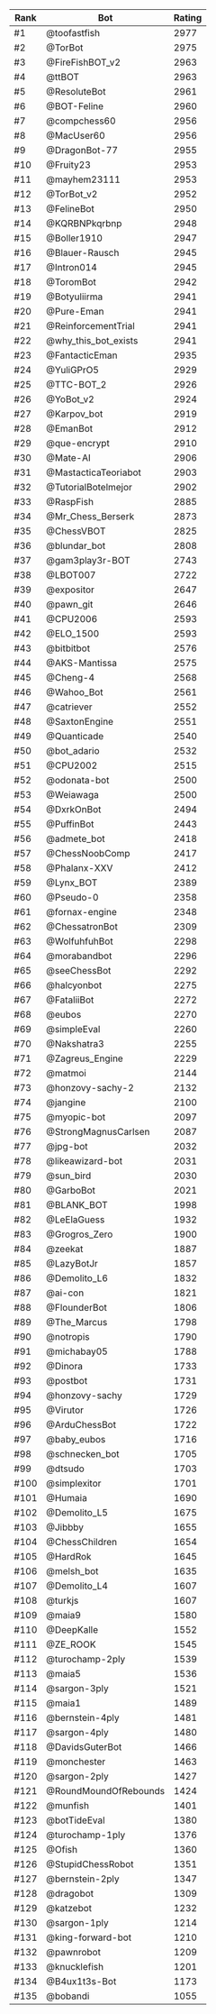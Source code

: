 Rank|Bot|Rating
---|---|---
#1|@toofastfish|2977
#2|@TorBot|2975
#3|@FireFishBOT_v2|2963
#4|@ttBOT|2963
#5|@ResoluteBot|2961
#6|@BOT-Feline|2960
#7|@compchess60|2956
#8|@MacUser60|2956
#9|@DragonBot-77|2955
#10|@Fruity23|2953
#11|@mayhem23111|2953
#12|@TorBot_v2|2952
#13|@FelineBot|2950
#14|@KQRBNPkqrbnp|2948
#15|@Boller1910|2947
#16|@Blauer-Rausch|2945
#17|@Intron014|2945
#18|@ToromBot|2942
#19|@Botyuliirma|2941
#20|@Pure-Eman|2941
#21|@ReinforcementTrial|2941
#22|@why_this_bot_exists|2941
#23|@FantacticEman|2935
#24|@YuliGPrO5|2929
#25|@TTC-BOT_2|2926
#26|@YoBot_v2|2924
#27|@Karpov_bot|2919
#28|@EmanBot|2912
#29|@que-encrypt|2910
#30|@Mate-AI|2906
#31|@MastacticaTeoriabot|2903
#32|@TutorialBotelmejor|2902
#33|@RaspFish|2885
#34|@Mr_Chess_Berserk|2873
#35|@ChessVBOT|2825
#36|@blundar_bot|2808
#37|@gam3play3r-BOT|2743
#38|@LBOT007|2722
#39|@expositor|2647
#40|@pawn_git|2646
#41|@CPU2006|2593
#42|@ELO_1500|2593
#43|@bitbitbot|2576
#44|@AKS-Mantissa|2575
#45|@Cheng-4|2568
#46|@Wahoo_Bot|2561
#47|@catriever|2552
#48|@SaxtonEngine|2551
#49|@Quanticade|2540
#50|@bot_adario|2532
#51|@CPU2002|2515
#52|@odonata-bot|2500
#53|@Weiawaga|2500
#54|@DxrkOnBot|2494
#55|@PuffinBot|2443
#56|@admete_bot|2418
#57|@ChessNoobComp|2417
#58|@Phalanx-XXV|2412
#59|@Lynx_BOT|2389
#60|@Pseudo-0|2358
#61|@fornax-engine|2348
#62|@ChessatronBot|2309
#63|@WolfuhfuhBot|2298
#64|@morabandbot|2296
#65|@seeChessBot|2292
#66|@halcyonbot|2275
#67|@FataliiBot|2272
#68|@eubos|2270
#69|@simpleEval|2260
#70|@Nakshatra3|2255
#71|@Zagreus_Engine|2229
#72|@matmoi|2144
#73|@honzovy-sachy-2|2132
#74|@jangine|2100
#75|@myopic-bot|2097
#76|@StrongMagnusCarlsen|2087
#77|@jpg-bot|2032
#78|@likeawizard-bot|2031
#79|@sun_bird|2030
#80|@GarboBot|2021
#81|@BLANK_BOT|1998
#82|@LeElaGuess|1932
#83|@Grogros_Zero|1900
#84|@zeekat|1887
#85|@LazyBotJr|1857
#86|@Demolito_L6|1832
#87|@ai-con|1821
#88|@FlounderBot|1806
#89|@The_Marcus|1798
#90|@notropis|1790
#91|@michabay05|1788
#92|@Dinora|1733
#93|@postbot|1731
#94|@honzovy-sachy|1729
#95|@Virutor|1726
#96|@ArduChessBot|1722
#97|@baby_eubos|1716
#98|@schnecken_bot|1705
#99|@dtsudo|1703
#100|@simplexitor|1701
#101|@Humaia|1690
#102|@Demolito_L5|1675
#103|@Jibbby|1655
#104|@ChessChildren|1654
#105|@HardRok|1645
#106|@melsh_bot|1635
#107|@Demolito_L4|1607
#108|@turkjs|1607
#109|@maia9|1580
#110|@DeepKalle|1552
#111|@ZE_ROOK|1545
#112|@turochamp-2ply|1539
#113|@maia5|1536
#114|@sargon-3ply|1521
#115|@maia1|1489
#116|@bernstein-4ply|1481
#117|@sargon-4ply|1480
#118|@DavidsGuterBot|1466
#119|@monchester|1463
#120|@sargon-2ply|1427
#121|@RoundMoundOfRebounds|1424
#122|@munfish|1401
#123|@botTideEval|1380
#124|@turochamp-1ply|1376
#125|@Ofish|1360
#126|@StupidChessRobot|1351
#127|@bernstein-2ply|1347
#128|@dragobot|1309
#129|@katzebot|1232
#130|@sargon-1ply|1214
#131|@king-forward-bot|1210
#132|@pawnrobot|1209
#133|@knucklefish|1201
#134|@B4ux1t3s-Bot|1173
#135|@bobandi|1055
